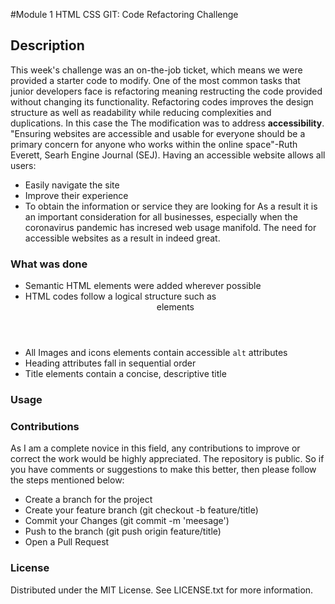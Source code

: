 #Module 1 HTML CSS GIT: Code Refactoring Challenge

## Description

This week's challenge was an on-the-job ticket, which means we were provided a starter code to modify. One of the most common tasks that junior developers face
is refactoring meaning restructing the code provided without changing its functionality. Refactoring codes improves the design structure as well as readability while
reducing complexities and duplications. In this case the The modification was to address **accessibility**. 
"Ensuring websites are accessible and usable for everyone should be a primary concern for anyone who works within the online space"-Ruth Everett, Searh Engine Journal (SEJ).
Having an accessible website allows all users: 
* Easily navigate the site
* Improve their experience
* To obtain the information or service they are looking for
As a result it is an important consideration for all businesses, especially when the coronavirus pandemic has incresed web usage manifold. The need for accessible 
websites as a result in indeed great. 

### What was done

* Semantic HTML elements were added wherever possible
* HTML codes follow a logical structure such as <header> <body> <footer> elements
* All Images and icons elements contain accessible `alt` attributes
* Heading attributes fall in sequential order
* Title elements contain a concise, descriptive title

###  Usage


### Contributions
As I am a complete novice in this field, any contributions to improve or correct the work would be highly appreciated. The repository is public. So if you have comments 
or suggestions to make this better, then please follow the steps mentioned below:
* Create a branch for the project
* Create your feature branch (git checkout -b feature/title)
* Commit your Changes (git commit -m 'meesage')
* Push to the branch (git push origin feature/title)
* Open a Pull Request

### License
Distributed under the MIT License. See LICENSE.txt for more information.

